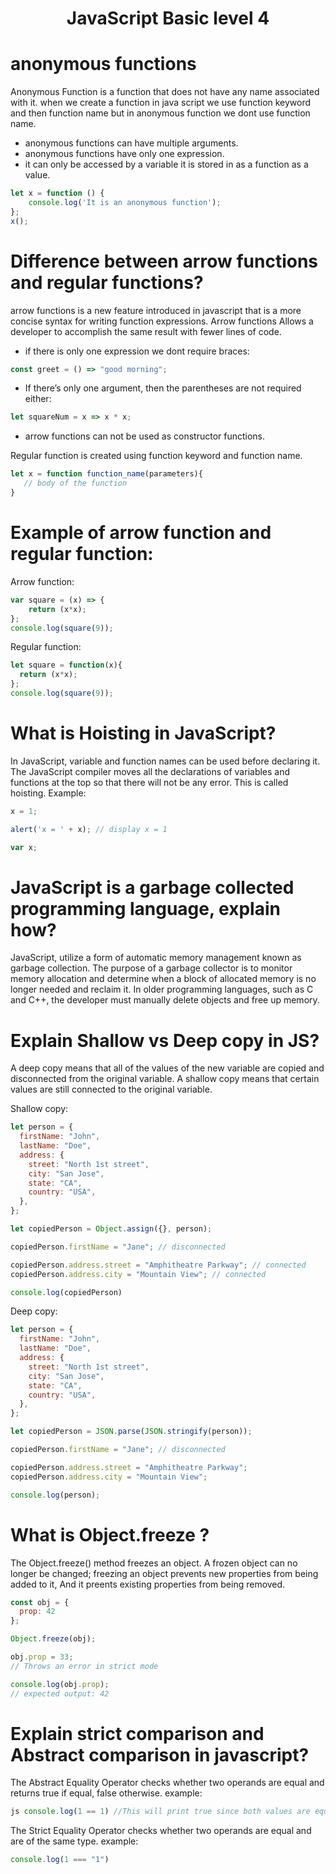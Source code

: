 # <p align=center> JavaScript Basic level 4 </P>

# anonymous functions
Anonymous Function is a function that does not have any name associated with it. when we create a function in java script we use function keyword and then function name
but in anonymous function we dont use function name.
- anonymous functions can have multiple arguments.
- anonymous functions have only one expression.
- it can only be accessed by a variable it is stored in as a function as a value.

```javascript
let x = function () {  
    console.log('It is an anonymous function');  
};  
x();

```

# Difference between arrow functions and regular functions?

arrow functions is a new feature introduced in javascript that is a more concise syntax for writing function expressions. Arrow functions  Allows a developer to accomplish the same result with fewer lines of code.
- if there is only one expression we dont require braces:
```javascript
const greet = () => "good morning";
```

- If there’s only one argument, then the parentheses are not required either:

```javascript
let squareNum = x => x * x;
```
- arrow functions can not be used as constructor functions.

Regular function is created using function keyword and function name.
```javascript
let x = function function_name(parameters){
   // body of the function
}
```

# Example of arrow function and regular function:
Arrow function:
```javascript
var square = (x) => {
    return (x*x);
};
console.log(square(9));
```

Regular function:
```javascript
let square = function(x){
  return (x*x);
};
console.log(square(9));
```

# What is Hoisting in JavaScript?
In JavaScript, variable and function names can be used before declaring it. The JavaScript compiler moves all the declarations of variables and functions at the top so that there will not be any error. This is called hoisting. Example:

```javascript
x = 1;

alert('x = ' + x); // display x = 1

var x;
```

# JavaScript is a garbage collected programming language, explain how?
JavaScript, utilize a form of automatic memory management known as garbage collection. The purpose of a garbage collector is to monitor memory allocation and determine  when a block of allocated memory is no longer needed and reclaim it.
In older programming languages, such as C and C++, the developer must manually delete objects and free up memory.

# Explain Shallow vs Deep copy in JS?
A deep copy means that all of the values of the new variable are copied and disconnected from the original variable. A shallow copy means that certain values are still connected to the original variable.

Shallow copy:
```javascript
let person = {
  firstName: "John",
  lastName: "Doe",
  address: {
    street: "North 1st street",
    city: "San Jose",
    state: "CA",
    country: "USA",
  },
};

let copiedPerson = Object.assign({}, person);

copiedPerson.firstName = "Jane"; // disconnected

copiedPerson.address.street = "Amphitheatre Parkway"; // connected
copiedPerson.address.city = "Mountain View"; // connected

console.log(copiedPerson)
```

Deep copy:
```javascript
let person = {
  firstName: "John",
  lastName: "Doe",
  address: {
    street: "North 1st street",
    city: "San Jose",
    state: "CA",
    country: "USA",
  },
};

let copiedPerson = JSON.parse(JSON.stringify(person));

copiedPerson.firstName = "Jane"; // disconnected

copiedPerson.address.street = "Amphitheatre Parkway";
copiedPerson.address.city = "Mountain View";

console.log(person);
```


# What is Object.freeze ?
The Object.freeze() method freezes an object. A frozen object can no longer be changed; freezing an object prevents new properties from being added to it, And it preents existing properties from being removed.

```javascript
const obj = {
  prop: 42
};

Object.freeze(obj);

obj.prop = 33;
// Throws an error in strict mode

console.log(obj.prop);
// expected output: 42
```
# Explain strict comparison and Abstract comparison in javascript?
The Abstract Equality Operator checks whether two operands are equal and returns true if equal, false otherwise. example:
``` javascript
js console.log(1 == 1) //This will print true since both values are equal. 
``` 

The Strict Equality Operator checks whether two operands are equal and are of the same type. example:
```javascript
console.log(1 === "1")      
```






